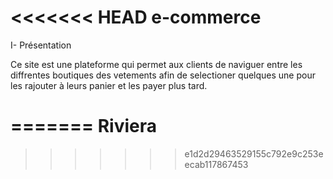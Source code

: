 <<<<<<< HEAD
e-commerce
=========

I- Présentation

  Ce site est une plateforme qui permet aux clients de naviguer entre les diffrentes boutiques des vetements afin de selectioner quelques une pour les rajouter à leurs panier  et les payer plus tard.
  
  
=======
Riviera
=======
>>>>>>> e1d2d29463529155c792e9c253eecab117867453
